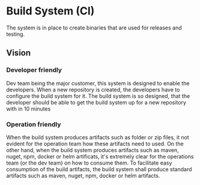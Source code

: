 # Build System (CI)

The system is in place to create binaries that are used for releases and testing.

## Vision

### Developer friendly
Dev team being the major customer, this system is designed to enable the developers. When a new repository is created, the developers have to configure the build system for it. The build system is so designed, that the developer should be able to get the build system up for a new repository with in 10 minutes

### Operation friendly
When the build system produces artifacts such as folder or zip files, it not evident for the operation team how these artifacts need to used. On the other hand, when the build system produces artifacts such as maven, nuget, npm, docker or helm artificats, it's extremely clear for the operations team (or the dev team) on how to consume them. To facilitate easy consumption of the build artifacts, the build system shall produce standard artifacts such as maven, nuget, npm, docker or helm artifacts.


